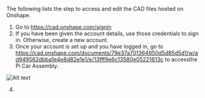 The following lists the step to access and edit the CAD files hosted on Onshape.
1. Go to https://cad.onshape.com/signin
2. If you have been given the account details, use those credentials to sign in. Otherwise, create a new account.
3. Once your account is set up and you have logged in, go to https://cad.onshape.com/documents/79e37a701364950d5d85d5d1/w/ad949562dbba1e4e8d82e1e1/e/13fff9e6c13580e05221613c
to accessthe Pi Car Assembly.

![Alt text](/PiCar/docs/CAD/onshape_cad_basics.png?raw=true "Onshape CAD Layout")

4.


